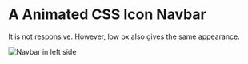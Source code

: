 # A Animated CSS Icon Navbar

It is not responsive. However, low px also gives the same appearance.

![Navbar in left side](https://github.com/onurhanerk/Navbar/blob/master/gif/navbar.gif?raw=true)